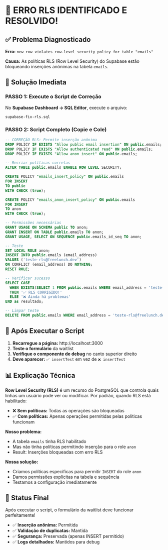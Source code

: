 # 🚨 ERRO RLS IDENTIFICADO E RESOLVIDO!

## ✅ Problema Diagnosticado

**Erro:** `new row violates row-level security policy for table "emails"`

**Causa:** As políticas RLS (Row Level Security) do Supabase estão bloqueando inserções anônimas na tabela `emails`.

## 🔧 Solução Imediata

### PASSO 1: Execute o Script de Correção

No **Supabase Dashboard → SQL Editor**, execute o arquivo:
```
supabase-fix-rls.sql
```

### PASSO 2: Script Completo (Copie e Cole)

```sql
-- CORREÇÃO RLS: Permite inserção anônima
DROP POLICY IF EXISTS "Allow public email insertion" ON public.emails;
DROP POLICY IF EXISTS "Allow authenticated read" ON public.emails;
DROP POLICY IF EXISTS "Allow anon insert" ON public.emails;

-- Recriar políticas corretas
ALTER TABLE public.emails ENABLE ROW LEVEL SECURITY;

CREATE POLICY "emails_insert_policy" ON public.emails
FOR INSERT 
TO public
WITH CHECK (true);

CREATE POLICY "emails_anon_insert_policy" ON public.emails
FOR INSERT 
TO anon
WITH CHECK (true);

-- Permissões necessárias
GRANT USAGE ON SCHEMA public TO anon;
GRANT INSERT ON TABLE public.emails TO anon;
GRANT USAGE, SELECT ON SEQUENCE public.emails_id_seq TO anon;

-- Teste
SET LOCAL ROLE anon;
INSERT INTO public.emails (email_address) 
VALUES ('teste-rls@freelunch.dev')
ON CONFLICT (email_address) DO NOTHING;
RESET ROLE;

-- Verificar sucesso
SELECT CASE 
  WHEN EXISTS(SELECT 1 FROM public.emails WHERE email_address = 'teste-rls@freelunch.dev')
  THEN '✅ RLS CORRIGIDO!'
  ELSE '❌ Ainda há problemas'
END as resultado;

-- Limpar teste
DELETE FROM public.emails WHERE email_address = 'teste-rls@freelunch.dev';
```

## 🎯 Após Executar o Script

1. **Recarregue a página:** http://localhost:3000
2. **Teste o formulário** da waitlist
3. **Verifique o componente de debug** no canto superior direito
4. **Deve aparecer:** `✅ insertTest` em vez de `❌ insertTest`

## 📊 Explicação Técnica

**Row Level Security (RLS)** é um recurso do PostgreSQL que controla quais linhas um usuário pode ver ou modificar. Por padrão, quando RLS está habilitado:

- ❌ **Sem políticas:** Todas as operações são bloqueadas
- ✅ **Com políticas:** Apenas operações permitidas pelas políticas funcionam

**Nosso problema:**
- A tabela `emails` tinha RLS habilitado
- Mas não tinha políticas permitindo inserção para o role `anon`
- Result: Inserções bloqueadas com erro RLS

**Nossa solução:**
- Criamos políticas específicas para permitir `INSERT` do role `anon`
- Damos permissões explícitas na tabela e sequência
- Testamos a configuração imediatamente

## 🚀 Status Final

Após executar o script, o formulário da waitlist deve funcionar perfeitamente!

- ✅ **Inserção anônima:** Permitida
- ✅ **Validação de duplicatas:** Mantida  
- ✅ **Segurança:** Preservada (apenas INSERT permitido)
- ✅ **Logs detalhados:** Mantidos para debug
